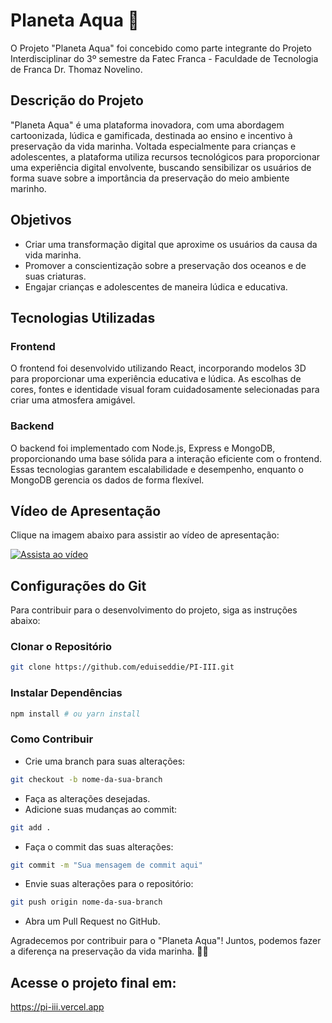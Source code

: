 # Planeta Aqua 🌊

O Projeto "Planeta Aqua" foi concebido como parte integrante do Projeto Interdisciplinar do 3º semestre da Fatec Franca - Faculdade de Tecnologia de Franca Dr. Thomaz Novelino.

## Descrição do Projeto

"Planeta Aqua" é uma plataforma inovadora, com uma abordagem cartoonizada, lúdica e gamificada, destinada ao ensino e incentivo à preservação da vida marinha. Voltada especialmente para crianças e adolescentes, a plataforma utiliza recursos tecnológicos para proporcionar uma experiência digital envolvente, buscando sensibilizar os usuários de forma suave sobre a importância da preservação do meio ambiente marinho.

## Objetivos

- Criar uma transformação digital que aproxime os usuários da causa da vida marinha.
- Promover a conscientização sobre a preservação dos oceanos e de suas criaturas.
- Engajar crianças e adolescentes de maneira lúdica e educativa.

## Tecnologias Utilizadas
### Frontend
O frontend foi desenvolvido utilizando React, incorporando modelos 3D para proporcionar uma experiência educativa e lúdica. As escolhas de cores, fontes e identidade visual foram cuidadosamente selecionadas para criar uma atmosfera amigável.

### Backend
O backend foi implementado com Node.js, Express e MongoDB, proporcionando uma base sólida para a interação eficiente com o frontend. Essas tecnologias garantem escalabilidade e desempenho, enquanto o MongoDB gerencia os dados de forma flexível.

## Vídeo de Apresentação
Clique na imagem abaixo para assistir ao vídeo de apresentação:

[![Assista ao vídeo](https://img.youtube.com/vi/O2HGgxGQKSM/maxresdefault.jpg)](https://youtu.be/O2HGgxGQKSM)

## Configurações do Git

Para contribuir para o desenvolvimento do projeto, siga as instruções abaixo:

### Clonar o Repositório

```bash
git clone https://github.com/eduiseddie/PI-III.git
```

### Instalar Dependências
```bash
npm install # ou yarn install
```

### Como Contribuir
- Crie uma branch para suas alterações:
```bash
git checkout -b nome-da-sua-branch
```
- Faça as alterações desejadas.
- Adicione suas mudanças ao commit:
```bash
git add .
```
- Faça o commit das suas alterações:
```bash
git commit -m "Sua mensagem de commit aqui"
```
- Envie suas alterações para o repositório:
```bash
git push origin nome-da-sua-branch
```
- Abra um Pull Request no GitHub.

Agradecemos por contribuir para o "Planeta Aqua"! Juntos, podemos fazer a diferença na preservação da vida marinha. 🐠🌊

## Acesse o projeto final em:
https://pi-iii.vercel.app
